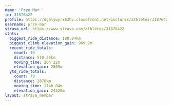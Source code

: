 ```yaml
---
name: 'Prze Mar '
id: 31876422
profile: https://dgalywyr863hv.cloudfront.net/pictures/athletes/31876422/22548952/4/large.jpg
username: prze-mar
strava_url: https://www.strava.com/athletes/31876422
stats:
  biggest_ride_distance: 180.04km
  biggest_climb_elevation_gain: 969.2m
  recent_ride_totals:
    count: 10
    distance: 510.26km
    moving_time: 20h 22m
    elevation_gain: 2809m
  ytd_ride_totals:
    count: 79
    distance: 2876km
    moving_time: 114h 04m
    elevation_gain: 24520m
layout: strava_member
--- 
```

